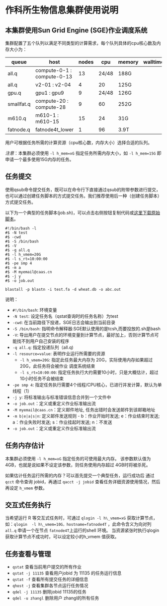 # 作科所生物信息集群使用说明

## 本集群使用Sun Grid Engine (SGE)作业调度系统

集群配置了五个队列以满足不同类型的计算需求，每个队列具体的cpu核心数及内存大小为：

| queue | host | nodes | cpu | memory | walltime |
| ----- | ---- | ----  | ----| ----   | ----     |
| all.q | compute-0-1 : compute-0-13 | 13 | 24/48 | 188G | 
| all.q | v2-01 : v2-04	| 4 | 20 | 125G | 
| gpu.q | gpu1 : gpu9 | 9 | 24/48 | 126G | 
| smallfat.q | compute-20 : compute-28 | 9 | 60 | 252G | 
| m610.q | m610-1 : m610-15 | 15 | 24 | 31G | 
| fatnode.q | fatnode4t_lower | 1 | 96 | 3.9T | 

用户可根据任务所需的计算资源（cpu核心数，内存大小）选择合适的队列。

_注意_：本集群必须使用 `-l h_mem=xG` 指定任务所需内存大小，如 `-l h_mem=15G` 即申请一个最多使用15G内存的任务。

## 任务提交

使用qsub命令提交任务，既可以在命令行下直接通过qsub的附带参数进行提交，也可以通过创建任务脚本的方式提交任务。我们推荐使用后一种（创建任务脚本）方式提交任务。

以下为一个典型的任务脚本(job.sh)，可以点击右侧按钮复制代码或[这里下载原始脚本](job.sh)。

```
#!/bin/bash -l
#$ -N test
#$ -cwd
#$ -S /bin/bash
#$ -V
#$ -q all.q
#$ -l h_vmem=20G
#$ -l s_rt=10:00:00
#$ -pe smp 4
#$ -m a
#$ -M myemail@caas.cn
#$ -j y
#$ -o job.out

blastall -p blastn -i test.fa -d wheat.db -o abc.out
```

说明：
- `#!/bin/bash`: 环境变量
- `-N test`: 设定任务名（qstat查询时的任务名称）为test
- `-cwd`: 在当前路径下投递，SGE日志会输出到当前目录
- `-S /bin/bash`: 指明命令解释器:SGE默认使用的是tcsh,而要投放的.sh是bash
- `-V`: 导出用户在提交节点的环境变量到计算节点，最好加上，否则计算节点可能找不到用户自己安装的程序
- `-q all.q`: 指定投递队列（all.q)
- `-l resource=value`: 表明作业运行所需要的资源
  - `-l h_vmem=20G`: 指定此任务最大内存为 20G，实际使用内存如果超过 20G，此任务将会被作业
调度系统结束
  - `-l s_rt=10:00:00`: 指定任务执行大约需要10小时，只是大概估计，超过10小时任务不会被结束
- `-pe smp 4`: 指定任务执行需要4个线程/CPU核心，已进行并发计算，默认为单线程（1）
- `-j y`: 将标准输出与标准错误信息合并到一个文件中
- `-o job.out`：定义或重定义作业标准输出流
- `-M myemail@caas.cn`：定义邮件地址, 任务出错时会发送邮件到该邮箱地址
- `-m b|e|a|s|n`: 定义邮件发送规则 - b：作业开始时发送; e：作业结束时发送; a：作业失败时发送; s：作业挂起时发送; n：不发送
- `-o job.out`：定义或重定义作业标准输出流

## 任务内存估计

本集群必须使用 `-l h_mem=xG` 指定任务的可使用最大内存。 该参数默认值为4GB，也就是说如果不设定该参数，则任务使用内存超过 4GB时将被杀死。

如果估计任务运行所需的内存？可以首先提交一个典型任务，运行成功后 通过 `qcct` 命令查询   jobid，再通过 `qacct -j jobid` 查看任务详细资源使用情况，然后再设定 `h_vmem` 参数。

## 交互式任务执行

当希望运行 R 等交互式任务时，可通过 `qlogin -l h\_vmem=xG` 获取计算节点，如：`qlogin  -l h\_vmem=10G，hostname=fatnode4T` ，此命令含义为向对列 `all.q` 申请一个在节点 `fatnode4T`上运行的shell 环境。 当资源紧张时执行qlogin 获取计算节点不成功时，可以设定较小的h_vmem 值获取。
    

## 任务查看与管理

- `qstat`    查看当前用户提交的所有作业  
- `qstat -j 11135` 查看用户jobid 为 11135 的任务运行信息
- `qstat -f` 查看所有提交任务的详细信息   
- `qhost -j` 查看集群各节点运行任务情况
- `qdel -j 11135` 删除jobid 11135的任务
- `qdel -u zhangl`    删除用户 zhangl的所有任务

  